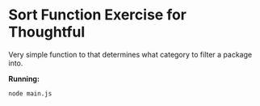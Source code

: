 # Sort Function Exercise for Thoughtful

Very simple function to that determines what category to filter a package into.

**Running:**

```bash
node main.js
```

